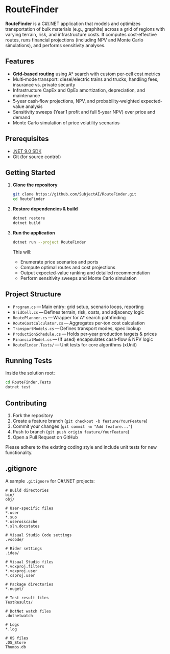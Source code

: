 # RouteFinder

**RouteFinder** is a C#/.NET application that models and optimizes transportation of bulk materials (e.g., graphite) across a grid of regions with varying terrain, risk, and infrastructure costs. It computes cost‐effective routes, runs financial projections (including NPV and Monte Carlo simulations), and performs sensitivity analyses.

## Features

* **Grid‐based routing** using A\* search with custom per‐cell cost metrics
* Multi‐mode transport: diesel/electric trains and trucks, handling fees, insurance vs. private security
* Infrastructure CapEx and OpEx amortization, depreciation, and maintenance
* 5‐year cash‐flow projections, NPV, and probability‐weighted expected‐value analysis
* Sensitivity sweeps (Year 1 profit and full 5‑year NPV) over price and demand
* Monte Carlo simulation of price volatility scenarios

## Prerequisites

* [.NET 9.0 SDK](https://dotnet.microsoft.com/download)
* Git (for source control)

## Getting Started

1. **Clone the repository**

   ```bash
   git clone https://github.com/SubjectAI/RouteFinder.git
   cd RouteFinder
   ```

2. **Restore dependencies & build**

   ```bash
   dotnet restore
   dotnet build
   ```

3. **Run the application**

   ```bash
   dotnet run --project RouteFinder
   ```

   This will:

   * Enumerate price scenarios and ports
   * Compute optimal routes and cost projections
   * Output expected‐value ranking and detailed recommendation
   * Perform sensitivity sweeps and Monte Carlo simulation

## Project Structure

* `Program.cs` — Main entry: grid setup, scenario loops, reporting
* `GridCell.cs` — Defines terrain, risk, costs, and adjacency logic
* `RoutePlanner.cs` — Wrapper for A\* search pathfinding
* `RouteCostCalculator.cs` — Aggregates per‑ton cost calculation
* `TransportModels.cs` — Defines transport modes, spec lookup
* `ProductionSchedule.cs` — Holds per‑year production targets & prices
* `FinancialModel.cs` — (If used) encapsulates cash‑flow & NPV logic
* `RouteFinder.Tests/` — Unit tests for core algorithms (xUnit)

## Running Tests

Inside the solution root:

```bash
cd RouteFinder.Tests
dotnet test
```

## Contributing

1. Fork the repository
2. Create a feature branch (`git checkout -b feature/YourFeature`)
3. Commit your changes (`git commit -m "Add feature..."`)
4. Push to branch (`git push origin feature/YourFeature`)
5. Open a Pull Request on GitHub

Please adhere to the existing coding style and include unit tests for new functionality.

## .gitignore

A sample `.gitignore` for C#/.NET projects:

```gitignore
# Build directories
bin/
obj/

# User-specific files
*.user
*.suo
*.userosscache
*.sln.docstates

# Visual Studio Code settings
.vscode/

# Rider settings
.idea/

# Visual Studio files
*.vcxproj.filters
*.vcxproj.user
*.csproj.user

# Package directories
*.nuget/

# Test result files
TestResults/

# DotNet watch files
.dotnetwatch

# Logs
*.log

# OS files
.DS_Store
Thumbs.db
```
